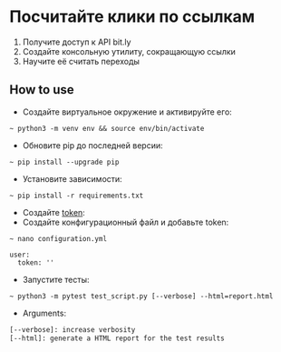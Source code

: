 # Посчитайте клики по ссылкам
1. Получите доступ к API bit.ly
2. Создайте консольную утилиту, сокращающую ссылки
3. Научите её считать переходы

## How to use
* Создайте виртуальное окружение и активируйте его:
```shell script
~ python3 -m venv env && source env/bin/activate
```
* Обновите pip до последней версии:
```shell script
~ pip install --upgrade pip
```
* Установите зависимости:
```shell script
~ pip install -r requirements.txt
```
* Создайте [token](https://bitly.com/a/oauth_apps):
* Создайте конфигурационный файл и добавьте token:
```shell script
~ nano configuration.yml
```
```
user:
  token: ''
```
* Запустите тесты:
```shell script
~ python3 -m pytest test_script.py [--verbose] --html=report.html
```
* Arguments:
```sh
[--verbose]: increase verbosity
[--html]: generate a HTML report for the test results
```